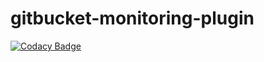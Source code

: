 # gitbucket-monitoring-plugin
[![Codacy Badge](https://api.codacy.com/project/badge/Grade/677a69ed2e5f4137ba35986dbb02995f)](https://www.codacy.com/app/YoshinoriN/gitbucket-monitoring-plugin?utm_source=github.com&utm_medium=referral&utm_content=YoshinoriN/gitbucket-monitoring-plugin&utm_campaign=badger)